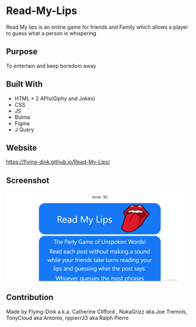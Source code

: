 # Read-My-Lips
Read My lips is an online game for friends and Family which allows a player to guess what a person is whispering
## Purpose
To entertain and keep boredom away 

## Built With
* HTML  * 2 APIs(Giphy and Jokes)
* CSS
* JS
* Bulma
* Figma
* J Query

## Website
 https://flying-dink.github.io/Read-My-Lips/

## Screenshot   
![Screenshot](./assets/images/screenshot.png)

## Contribution
Made by Flying-Dink a.k.a. Catherine Clifford , NukaGrizz aka.Joe Tremols, TonyCloud aka Antonio, rppierr33 aka Ralph Pierre